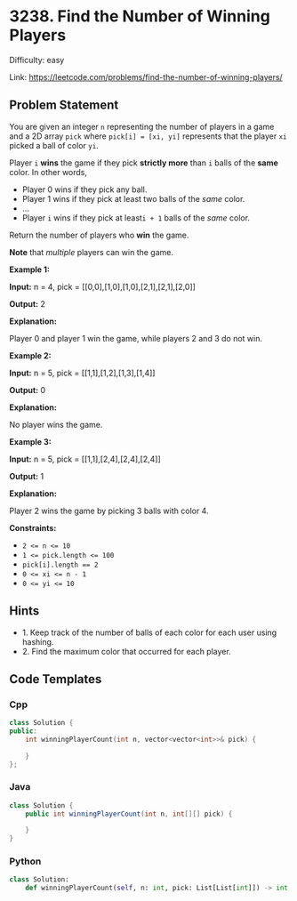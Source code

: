 # 3238. Find the Number of Winning Players

Difficulty: easy

Link: https://leetcode.com/problems/find-the-number-of-winning-players/

## Problem Statement

You are given an integer `n` representing the number of players in a game and a 2D array `pick` where `pick[i] = [xi, yi]` represents that the player `xi` picked a ball of color `yi`.

Player `i` **wins** the game if they pick **strictly more** than `i` balls of the **same** color. In other words,

* Player 0 wins if they pick any ball.
* Player 1 wins if they pick at least two balls of the *same* color.
* ...
* Player `i` wins if they pick at least`i + 1` balls of the *same* color.

Return the number of players who **win** the game.

**Note** that *multiple* players can win the game.

**Example 1:**

**Input:** n \= 4, pick \= \[\[0,0],\[1,0],\[1,0],\[2,1],\[2,1],\[2,0]]

**Output:** 2

**Explanation:**

Player 0 and player 1 win the game, while players 2 and 3 do not win.

**Example 2:**

**Input:** n \= 5, pick \= \[\[1,1],\[1,2],\[1,3],\[1,4]]

**Output:** 0

**Explanation:**

No player wins the game.

**Example 3:**

**Input:** n \= 5, pick \= \[\[1,1],\[2,4],\[2,4],\[2,4]]

**Output:** 1

**Explanation:**

Player 2 wins the game by picking 3 balls with color 4\.

**Constraints:**

* `2 <= n <= 10`
* `1 <= pick.length <= 100`
* `pick[i].length == 2`
* `0 <= xi <= n - 1`
* `0 <= yi <= 10`

## Hints

- 1\. Keep track of the number of balls of each color for each user using hashing.
- 2\. Find the maximum color that occurred for each player.

## Code Templates

### Cpp
```cpp
class Solution {
public:
    int winningPlayerCount(int n, vector<vector<int>>& pick) {
        
    }
};
```

### Java
```java
class Solution {
    public int winningPlayerCount(int n, int[][] pick) {
        
    }
}
```

### Python
```python
class Solution:
    def winningPlayerCount(self, n: int, pick: List[List[int]]) -> int:
        
```

